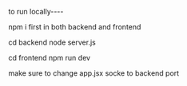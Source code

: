 to run locally----

npm i first in both backend and frontend

cd backend
node server.js


cd frontend
npm run dev



make sure to change app.jsx socke to backend port
